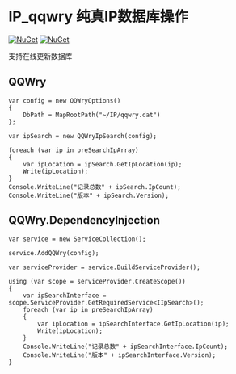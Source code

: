 # IP_qqwry 纯真IP数据库操作

[![NuGet](https://img.shields.io/nuget/v/QQWry.svg?style=flat)](https://www.nuget.org/packages/QQWry)
[![NuGet](https://img.shields.io/nuget/v/QQWry.DependencyInjection.svg?style=flat)](https://www.nuget.org/packages/QQWry.DependencyInjection)

支持在线更新数据库

## QQWry

    var config = new QQWryOptions()
    {
        DbPath = MapRootPath("~/IP/qqwry.dat")
    };

    var ipSearch = new QQWryIpSearch(config);

    foreach (var ip in preSearchIpArray)
    {
        var ipLocation = ipSearch.GetIpLocation(ip);
        Write(ipLocation);
    }
    Console.WriteLine("记录总数" + ipSearch.IpCount);
    Console.WriteLine("版本" + ipSearch.Version);

## QQWry.DependencyInjection

    var service = new ServiceCollection();

    service.AddQQWry(config);

    var serviceProvider = service.BuildServiceProvider();

    using (var scope = serviceProvider.CreateScope())
    {
        var ipSearchInterface = scope.ServiceProvider.GetRequiredService<IIpSearch>();
        foreach (var ip in preSearchIpArray)
        {
            var ipLocation = ipSearchInterface.GetIpLocation(ip);
            Write(ipLocation);
        }
        Console.WriteLine("记录总数" + ipSearchInterface.IpCount);
        Console.WriteLine("版本" + ipSearchInterface.Version);
    }
